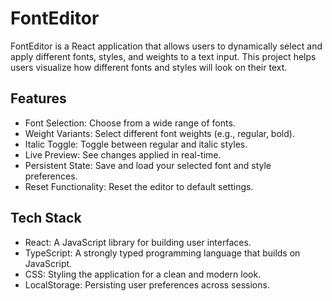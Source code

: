 
# FontEditor
FontEditor is a React application that allows users to dynamically select and apply different fonts, styles, and weights to a text input. This project helps users visualize how different fonts and styles will look on their text.

## Features
- Font Selection: Choose from a wide range of fonts.
- Weight Variants: Select different font weights (e.g., regular, bold).
- Italic Toggle: Toggle between regular and italic styles.
- Live Preview: See changes applied in real-time.
- Persistent State: Save and load your selected font and style preferences.
- Reset Functionality: Reset the editor to default settings.


## Tech Stack
- React: A JavaScript library for building user interfaces.
- TypeScript: A strongly typed programming language that builds on JavaScript.
- CSS: Styling the application for a clean and modern look.
- LocalStorage: Persisting user preferences across sessions.